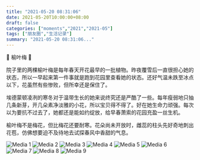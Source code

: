 ```yaml
---
title: "2021-05-20 08:31:06"
date: 2021-05-20T10:00:00+08:00
draft: false
categories: ["moments","2021","2021-05"]
tags: ["朋友圈","生活记录"]
summary: "2021-05-20 08:31:06..."
---
```


🌸 榆叶梅 🌸

院子里的两棵榆叶梅是每年春天开花最早的一批植物。昨夜覆雪后一直很担心她的状态，所以一早起来第一件事就是跑到花园里查看她的状态。还好气温未跌至冰点以下，花虽然有些惨败，但所幸还是保住了。

埃德蒙顿凌冽的寒冬对于温带生长的她来说终究还是严酷了一些。每年瘦弱地只抽几条新芽，开几朵素净淡雅的小花，所以宝贝得不得了。好在她生命力顽强。每次以为要抗不过去了，她都还是能如约绽放，给早春萧索的花园充盈一丝生机。

榆叶梅不是梅花，但比梅花还要耐寒。花朵尚未开放时，雌蕊的柱头先好奇地刺出花苞，仿佛想要迫不及待地去试探春风中香甜的气息。

![Media 1](/Moments/photos/2021-05-20/202105200831060.jpg)
![Media 2](/Moments/photos/2021-05-20/202105200831061.jpg)
![Media 3](/Moments/photos/2021-05-20/202105200831062.jpg)
![Media 4](/Moments/photos/2021-05-20/202105200831063.jpg)
![Media 5](/Moments/photos/2021-05-20/202105200831064.jpg)
![Media 6](/Moments/photos/2021-05-20/202105200831065.jpg)
![Media 7](/Moments/photos/2021-05-20/202105200831066.jpg)
![Media 8](/Moments/photos/2021-05-20/202105200831067.jpg)
![Media 9](/Moments/photos/2021-05-20/202105200831068.jpg)

